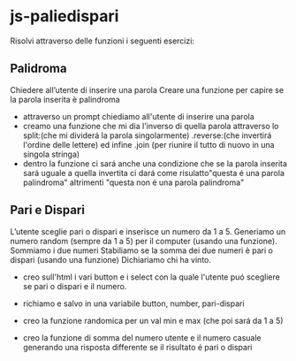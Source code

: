  js-paliedispari
===
Risolvi attraverso delle funzioni i seguenti esercizi:

## **Palidroma**  
Chiedere all’utente di inserire una parola
Creare una funzione per capire se la parola inserita è palindroma
  - attraverso un prompt chiediamo all'utente di inserire una parola 
  - creamo una funzione che mi dia l'inverso di quella parola attraverso lo split:(che mi dividerá la parola singolarmente) .reverse:(che invertirá l'ordine delle lettere) ed infine .join (per riunire il tutto di nuovo in una singola stringa)
  - dentro la funzione ci sará anche una condizione che se la parola inserita sará uguale a quella invertita ci dará come risulatto"questa é una parola palindroma" altrimenti "questa non é una parola palindroma"



## **Pari e Dispari**   
L’utente sceglie pari o dispari e inserisce un numero da 1 a 5.
Generiamo un numero random (sempre da 1 a 5) per il computer (usando una funzione).
Sommiamo i due numeri
Stabiliamo se la somma dei due numeri è pari o dispari (usando una funzione)
Dichiariamo chi ha vinto.

  - creo sull'html i vari button e i select con la quale l'utente puó scegliere se pari o dispari e il numero.

  - richiamo e salvo in una variabile button, number, pari-dispari

  - creo la funzione randomica per un val min e max (che poi sará da 1 a 5)

  - creo la funzione di somma del numero utente e il numero casuale generando una risposta differente se il risultato é pari o dispari
